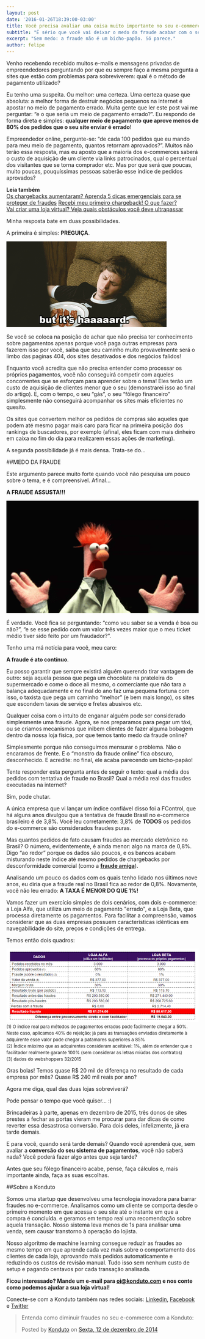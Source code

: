 ```yaml
---
layout: post
date: '2016-01-26T18:39:00-03:00'
title: Você precisa avaliar uma coisa muito importante no seu e-commerce
subtitle: "É sério que você vai deixar o medo da fraude acabar com o seu e-commerce?"
excerpt: "Sem medo: a fraude não é um bicho-papão. Só parece."
author: felipe
---
```

Venho recebendo recebido muitos e-mails e mensagens privadas de empreendedores perguntando por que eu sempre faço a mesma pergunta a sites que estão com problemas para sobreviverem: qual é o método de pagamento utilizado?

Eu tenho uma suspeita. Ou melhor: uma certeza. Uma certeza quase que absoluta: a melhor forma de destruir negócios pequenos na internet é apostar no meio de pagamento errado. Muita gente que ler este post vai me perguntar: “e o que seria um meio de pagamento errado?”. Eu respondo de forma direta e simples: **qualquer meio de pagamento que aprove menos de 80% dos pedidos que o seu site enviar é errado**! 

Empreendedor online, pergunte-se: “de cada 100 pedidos que eu mando para meu meio de pagamento, quantos retornam aprovados?”. Muitos não terão essa resposta, mas eu aposto que a maioria dos e-commerces saberá o custo de aquisição de um cliente via links patrocinados, qual o percentual dos visitantes que se torna comprador etc. Mas por que será que poucas, muito poucas, pouquíssimas pessoas saberão esse índice de pedidos aprovados? 

**Leia também**  
[Os chargebacks aumentaram? Aprenda 5 dicas emergenciais para se proteger de fraudes](http://blog.konduto.com/pt/2016/01/dicas-emergenciais-evitar-fraudes?utm_source=konduto&utm_medium=blog&utm_campaign=conteudo) 
[Recebi meu primeiro chargeback! O que fazer?](https://blog.konduto.com/pt/2014/09/o-que-fazer-quando-recebe-o-primeiro-chargeback/?utm_source=konduto&utm_medium=blog&utm_campaign=conteudo)  
[Vai criar uma loja virtual? Veja quais obstáculos você deve ultrapassar](http://blog.konduto.com/pt/2015/11/criar-loja-virtual-obstaculos/?utm_source=konduto&utm_medium=blog&utm_campaign=conteudo)  

Minha resposta bate em duas possibilidades.

A primeira é simples: **PREGUIÇA**.

![gif preguiça](/images/160127-lazy.gif)

Se você se coloca na posição de achar que não precisa ter conhecimento sobre pagamentos apenas porque você paga outras empresas para fazerem isso por você, saiba que seu caminho muito provavelmente será o limbo das paginas 404, dos sites desativados e dos negócios falidos! 

Enquanto você acredita que não precisa entender como processar os próprios pagamentos, você não conseguirá competir com aqueles concorrentes que se esforçam para aprender sobre o tema! Eles terão um custo de aquisição de clientes menor que o seu (demonstrarei isso ao final do artigo). E, com o tempo, o seu “gás”, o seu “fôlego financeiro” simplesmente não conseguirá acompanhar os sites mais eficientes no quesito. 

Os sites que convertem melhor os pedidos de compras são aqueles que podem até mesmo pagar mais caro para ficar na primeira posição dos rankings de buscadores, por exemplo (afinal, eles ficam com mais dinheiro em caixa no fim do dia para realizarem essas ações de marketing).

A segunda possibilidade já é mais densa. Trata-se do… 

##MEDO DA FRAUDE

Este argumento parece muito forte quando você não pesquisa um pouco sobre o tema, e é compreensível. Afinal… 

**A FRAUDE ASSUSTA!!!**

![gif beaker](/images/160127-beaker.gif)

É verdade. Você fica se perguntando: “como vou saber se a venda é boa ou não?”, “e se esse pedido com um valor três vezes maior que o meu ticket médio tiver sido feito por um fraudador?”. 

Tenho uma má notícia para você, meu caro: 

**A fraude é ato contínuo**. 

Eu posso garantir que sempre existirá alguém querendo tirar vantagem de outro: seja aquela pessoa que pega um chocolate na prateleira do supermercado e come o doce ali mesmo, o comerciante que não tara a balança adequadamente e no final do ano faz uma pequena fortuna com isso, o taxista que pega um caminho “melhor” (e bem mais longo), os sites que escondem taxas de serviço e fretes abusivos etc. 

Qualquer coisa com o intuito de enganar alguém pode ser considerado simplesmente uma fraude. Agora, se nos preparamos para pegar um táxi, ou se criamos mecanismos que inibem clientes de fazer alguma bobagem dentro da nossa loja física, por que temos tanto medo da fraude online? 

Simplesmente porque não conseguimos mensurar o problema. Não o encaramos de frente. E o “monstro da fraude online” fica obscuro, desconhecido. E acredite: no final, ele acaba parecendo um bicho-papão!

Tente responder esta pergunta antes de seguir o texto: qual a média dos pedidos com tentativa de fraude no Brasil? Qual a média real das fraudes executadas na internet?

Sim, pode chutar. 

A única empresa que vi lançar um índice confiável disso foi a FControl, que há alguns anos divulgou que a tentativa de fraude Brasil no e-commerce brasileiro é de 3,8%. Você leu corretamente: 3,8% de **TODOS** os pedidos do e-commerce são considerados fraudes puras. 

Mas quantos pedidos de fato causam fraudes ao mercado eletrônico no Brasil? O número, evidentemente, é ainda menor: algo na marca de 0,8%. Digo “ao redor” porque os dados são poucos, e os bancos acabam misturando neste índice até mesmo pedidos de chargebacks por desconformidade comercial (como a **[fraude amiga](http://blog.konduto.com/pt/2015/05/fraude-amiga/?utm_source=konduto&utm_medium=blog&utm_campaign=conteudo)**). 

Analisando um pouco os dados com os quais tenho lidado nos últimos nove anos, eu diria que a fraude real no Brasil fica ao redor de 0,8%. Novamente, você não leu errado: **A TAXA É MENOR DO QUE 1%!**

Vamos fazer um exercício simples de dois cenários, com dois e-commerce: a Loja Alfa, que utiliza um meio de pagamento "errado", e a Loja Beta, que processa diretamente os pagamentos. Para facilitar a compreensão, vamos considerar que as duas empresas possuem características idênticas em navegabilidade do site, preços e condições de entrega. 

Temos então dois quadros: 

![case lojas](/images/160127-case-lojas.PNG)
<small>(1) O índice real para métodos de pagamentos errados pode facilmente chegar a 50%. Neste caso, aplicamos 40% de rejeição; já para as transações enviadas diretamente à adquirente esse valor pode chegar a patamares superiores a 85%  
(2) Índice máximo que as adquirentes consideram aceitável: 1%, além de entender que o facilitador realmente garante 100% (sem considerar as letras miúdas dos contratos)  
(3) dados do webshoppers 32/2015</small>

Oras bolas! Temos quase R$ 20 mil de diferença no resultado de cada empresa por mês? Quase R$ 240 mil reais por ano?  

Agora me diga, qual das duas lojas sobreviverá?

Pode pensar o tempo que você quiser... :)

Brincadeiras à parte, apenas em dezembro de 2015, três donos de sites prestes a fechar as portas vieram me procurar para dar dicas de como reverter essa desastrosa conversão. Para dois deles, infelizmente, já era tarde demais. 

E para você, quando será tarde demais? Quando você aprenderá que, sem avaliar a **conversão do seu sistema de pagamentos**, você não saberá nada? Você poderá fazer algo antes que seja tarde? 

Antes que seu fôlego financeiro acabe, pense, faça cálculos e, mais importante ainda, faça as suas escolhas. 

##Sobre a Konduto

Somos uma startup que desenvolveu uma tecnologia inovadora para barrar fraudes no e-commerce. Analisamos como um cliente se comporta desde o primeiro momento em que acessa o seu site até o instante em que a compra é concluída. e geramos em tempo real uma recomendação sobre aquela transação. Nosso sistema leva menos de 1s para analisar uma venda, sem causar transtorno à operação do lojista.

Nosso algoritmo de machine learning consegue reduzir as fraudes ao mesmo tempo em que aprende cada vez mais sobre o comportamento dos clientes de cada loja, aprovando mais pedidos automaticamente e reduzindo os custos de revisão manual. Tudo isso sem nenhum custo de setup e pagando centavos por cada transação analisada. 

**Ficou interessado? Mande um e-mail para [oi@konduto.com](mailto:oi@konduto.com) e nos conte como podemos ajudar a sua loja virtual!**

Conecte-se com a Konduto também nas redes sociais: [Linkedin](https://www.linkedin.com/company/konduto), [Facebook](https://www.facebook.com/konduto) e [Twitter](https://twitter.com/KondutoBR)  

<div id="fb-root"></div><script>(function(d, s, id) {  var js, fjs = d.getElementsByTagName(s)[0];  if (d.getElementById(id)) return;  js = d.createElement(s); js.id = id;  js.src = "//connect.facebook.net/pt_BR/sdk.js#xfbml=1&version=v2.3";  fjs.parentNode.insertBefore(js, fjs);}(document, 'script', 'facebook-jssdk'));</script><div class="fb-post" data-href="https://www.facebook.com/konduto/videos/613187352119217/" data-width="650"><div class="fb-xfbml-parse-ignore"><blockquote cite="https://www.facebook.com/konduto/videos/613187352119217/"><p>Entenda como diminuir fraudes no seu e-commerce com a Konduto:</p>Posted by <a href="https://www.facebook.com/konduto/">Konduto</a> on&nbsp;<a href="https://www.facebook.com/konduto/videos/613187352119217/">Sexta, 12 de dezembro de 2014</a></blockquote></div></div>